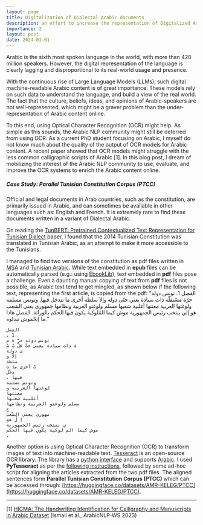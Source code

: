 ```yaml
---
layout: page
title: Digitalization of Dialectal Arabic documents
description: an effort to increase the representation of Digitalized Arabic Corpora 
importance: 2
layout: post
date: 2024-01-01
---
```


Arabic is the sixth most spoken language in the world, with more than 420 million speakers. However, the digital representation of the language is clearly lagging and disproportional to its real-world usage and presence.

With the continuous rise of Large Language Models (LLMs), such digital machine-readable Arabic content is of great importance. These models rely on such data to understand the language, and build a view of the real world. The fact that the culture, beliefs, ideas, and opinions of Arabic-speakers are not well-represented, which might be a graver problem than the under-representation of Arabic content online.

To this end, using Optical Character Recognition (OCR) might help. As simple as this sounds, the Arabic NLP community might still be deterred from using OCR. As a current PhD student focusing on Arabic, I myself do not know much about the quality of the output of OCR models for Arabic content. A recent paper showed that OCR models might struggle with the less common calligraphic scripts of Arabic [1]. In this blog post, I dream of mobilizing the interest of the Arabic NLP community to use, evaluate, and improve the OCR systems to enrich the Arabic content online.

##### Case Study: Parallel Tunisian Constitution Corpus (PTCC)
Official and legal documents in Arab countries, such as the constitution, are primarily issued in Arabic, and can sometimes be available in other languages such as: English and French. It is extremely rare to find these documents written in a variant of Dialectal Arabic.

On reading the [TunBERT: Pretrained Contextualized Text Representation for Tunisian Dialect](https://arxiv.org/abs/2111.13138) paper, I found that the 2014 Tunisian Constitution was translated in Tunisian Arabic, as an attempt to make it more accessible to the Tunisians.

I managed to find two versions of the constitution as pdf files written in [MSA](https://upload.wikimedia.org/wikipedia/commons/7/78/Constitution_Tunisienne_2014.pdf) and [Tunisian Arabic](https://www.babnet.net/rttdetail-84167.asp). While text embedded in **epub** files can be automatically parsed (e.g.: using [EbookLib](https://pypi.org/project/EbookLib/)), text embedded in **pdf** files pose a challenge. Even a daunting manual copying of text from **pdf** files is not possible, as Arabic text tend to get mingled, as shown below if the following text, representing the first article, is copied from the pdf: "الفصل 1. تونس دولة حرّة مسْتقلّة ذات سيادة يعني حتّى دولة وإلآ سلطة أخرى ما تتدخل فيها, وتونس مسلمة ولوغتها العربية معنتها أغلبية شعبها مسلم ولوغتو العربية ونظامها جمهوري يعني الشعب هو إلي ينتخب رئيس الجمهورية موش كيما المُلوكية يكون فيها الحكم بالوراثة. الفصل هاذا ما إنجّموش نبدلوه."

```
الفصل
. 1
تونس دولة حرّ ة م
ة ذات سيادة يعني حتّ قلّ تْ سْ
ى دولة
إلاّ و
سلطة
تْ أخرى ما ت
دخّل
، فيها
وتونس مسلمة
لوغتها العربية و
معنتها
أغلبية شعبها
مسلم ولوغتو العربية ونظامها
ج
مهوري يعني الشّعب
إ لّ هو
ي ينتخب رئيس الجمهورية
موش كيما الم لوكية يكون فيها الحكم
. 
```

Another option is using Optical Character Recognition (OCR) to transform images of text into machine-readable text. [Tesseract](https://github.com/tesseract-ocr/tesseract) is an open-source OCR library. The library has a [python interface](https://pypi.org/project/pytesseract/) and supports [Arabic](https://github.com/tesseract-ocr/tessdata/blob/main/ara.traineddata). I used **PyTesseract** as per the [following instructions](https://github.com/AMR-KELEG/Digitalizing-Arabic-Documents), followed by some ad-hoc script for aligning the articles extracted from the two pdf files. The aligned sentences form **Parallel Tunisian Constitution Corpus (PTCC)** which can be accessed through: [https://huggingface.co/datasets/AMR-KELEG/PTCC](https://huggingface.co/datasets/AMR-KELEG/PTCC).

<hr/>

[1] [HICMA: The Handwriting Identification for Calligraphy and Manuscripts in Arabic Dataset](https://aclanthology.org/2023.arabicnlp-1.3/) (Ismail et al., ArabicNLP-WS 2023)